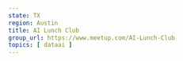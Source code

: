 ```yaml
---
state: TX
region: Austin
title: AI Lunch Club
group_url: https://www.meetup.com/AI-Lunch-Club
topics: [ dataai ]
---
```

